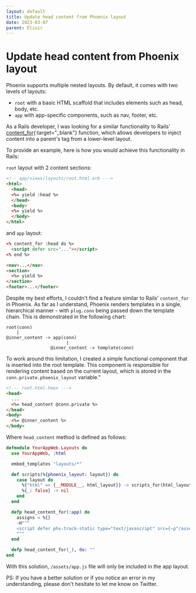 ```yaml
---
layout: default
title: Update head content from Phoenix layout
date: 2023-03-07
parent: Elixir
---
```


# Update head content from Phoenix layout

Phoenix supports multiple nested layouts. By default, it comes with two levels of layouts:

- `root` with a basic HTML scaffold that includes elements such as head, body, etc.
- `app` with app-specific components, such as nav, footer, etc.

As a Rails developer, I was looking for a similar functionality to Rails' [content_for](https://guides.rubyonrails.org/layouts_and_rendering.html#using-the-content-for-method){:target="_blank"} function, which allows developers to inject content into a parent's <head> tag from a lower-level layout.

To provide an example, here is how you would achieve this functionality in Rails:

`root` layout with 2 content sections:

```html
<!-- app/views/layouts/root.html.erb --->
<html>
  <head>
  <%= yield :head %>
  </head>
  <body>
  <%= yield %>
  </body>
</html>
```

and `app` layout:

```html
<% content_for :head do %>
  <script defer src="..."></script>
<% end %>

<nav>...</nav>
<section>
  <%= yield %>
</section>
<footer>...</footer>
```

Despite my best efforts, I couldn't find a feature similar to Rails' `content_for` in Phoenix. As far as I understand, Phoenix renders templates in a single, hierarchical manner - with `plug.conn` being passed down the template chain. This is demonstrated in the following chart:

```
root(conn)
    |
@inner_content -> app(conn)
                       |
                 @inner_content -> template(conn)
```

To work around this limitation, I created a simple functional component that is inserted into the root template. This component is responsible for rendering content based on the current layout, which is stored in the `conn.private.phoenix_layout` variable."

```html
<!--- root.html.heex --->
<head>
  ...
  <%= head_content @conn.private %>
</head>
<body>
  <%= @inner_content %>
</body>
```

Where `head_content` method is defined as follows:

```elixir
defmodule YourAppWeb.Layouts do
  use YourAppWeb, :html

  embed_templates "layouts/*"

  def scripts(%{phoenix_layout: layout}) do
    case layout do
      %{"html" => {__MODULE__, html_layout}} -> scripts_for(html_layout)
      %{_: false} -> nil
    end
  end

  defp head_content_for(:app) do
    assigns = %{}
    ~H"""
    <script defer phx-track-static type="text/javascript" src={~p"/assets/app.js"}></script>
    """
  end

  defp head_content_for(_), do: ""
end
```

With this solution, `/assets/app.js` file will only be included in the app layout.

PS: If you have a better solution or if you notice an error in my understanding, please don't hesitate to let me know on Twitter.

